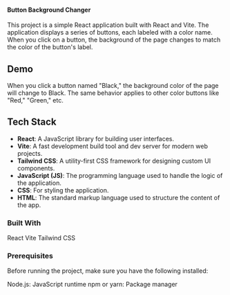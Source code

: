 #### Button Background Changer

This project is a simple React application built with React and Vite. The application displays a series of buttons, each labeled with a color name. When you click on a button, the background of the page changes to match the color of the button's label.

## Demo

When you click a button named "Black," the background color of the page will change to Black. The same behavior applies to other color buttons like "Red," "Green," etc.

## Tech Stack

- **React**: A JavaScript library for building user interfaces.
- **Vite**: A fast development build tool and dev server for modern web projects.
- **Tailwind CSS**: A utility-first CSS framework for designing custom UI components.
- **JavaScript (JS)**: The programming language used to handle the logic of the application.
- **CSS**: For styling the application.
- **HTML**: The standard markup language used to structure the content of the app.

### Built With
React
Vite
Tailwind CSS

### Prerequisites
Before running the project, make sure you have the following installed:

Node.js: JavaScript runtime
npm or yarn: Package manager